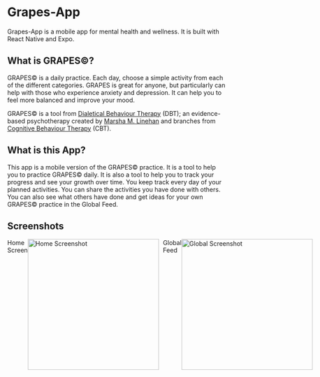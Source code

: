 # Grapes-App

Grapes-App is a mobile app for mental health and wellness. It is built with React Native and Expo.



## What is GRAPES©?
GRAPES© is a daily practice. Each day, choose a simple activity from each of the different categories. GRAPES is great for anyone, but particularly can help with those who experience anxiety and depression. It can help you to feel more balanced and improve your mood. 

GRAPES© is a tool from [Dialetical Behaviour Therapy](https://my.clevelandclinic.org/health/treatments/22838-dialectical-behavior-therapy-dbt#:~:text=Dialectical%20behavior%20therapy%20(DBT)%20is,mental%20health%20conditions%20as%20well.) (DBT); an evidence-based psychotherapy created by [Marsha M. Linehan](https://en.wikipedia.org/wiki/Marsha_M._Linehan) and branches from [Cognitive Behaviour Therapy](https://www.apa.org/ptsd-guideline/patients-and-families/cognitive-behavioral) (CBT).

## What is this App?
This app is a mobile version of the GRAPES© practice. It is a tool to help you to practice GRAPES© daily. It is also a tool to help you to track your progress and see your growth over time. You keep track every day of your planned activities. You can share the activities you have done with others. You can also see what others have done and get ideas for your own GRAPES© practice in the Global Feed.


## Screenshots
<span style="display:flex;flexDirection:row;">
Home Screen <br/>
<img src="https://user-images.githubusercontent.com/62257716/258556234-8026afc5-4cad-40e2-99ea-43f532b1f53a.PNG" alt="Home Screenshot" width="300" />
<span style="padding:5px">
</span>
Global Feed <br/>
<img src="https://user-images.githubusercontent.com/62257716/258557320-867fc272-9b8a-4d7a-83d9-484dbcc6671a.PNG" alt="Global Screenshot" width="300" />
</span>